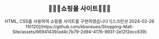 <div align="center">
<h2> 🧑🏻‍💻쇼핑몰 사이트🧑🏻‍💻 </h2>
HTML, CSS를 사용하여 쇼핑몰 사이트를 구현하였습니다
![스크린샷 2024-02-26 110120](https://github.com/kbsneues/Shopping-Mall-Site/assets/66941439/ad4c7b79-2d94-4176-9931-2e12f2ecc839)
</div>

